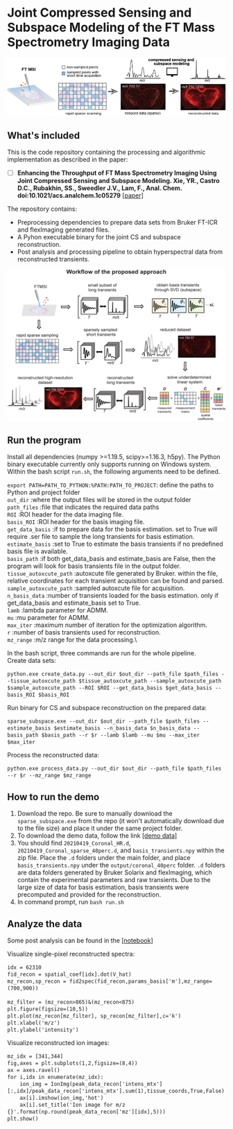 # Joint Compressed Sensing and Subspace Modeling of the FT Mass Spectrometry Imaging Data

<p align="center">
  <img src="https://github.com/richardxie1119/CS-FTMSI/blob/master/TOC_git.png" /width="600"> 
</p>

## What's included
This is the code repository containing the processing and algorithmic implementation as described in the paper:
- [ ] **Enhancing the Throughput of FT Mass Spectrometry Imaging Using Joint Compressed Sensing and Subspace Modeling. Xie, YR., Castro D.C., Rubakhin, SS., Sweedler J.V., Lam, F., Anal. Chem. doi:10.1021/acs.analchem.1c05279** [[paper]](https://pubs.acs.org/doi/full/10.1021/acs.analchem.1c05279)


The repository contains:
- Preprocessing dependencies to prepare data sets from Bruker FT-ICR and flexImaging generated files.
- A Pyhon executable binary for the joint CS and subspace reconstruction.
- Post analysis and processing pipeline to obtain hyperspectral data from reconstructed transients.

<p align="center">
  <img src="https://github.com/richardxie1119/CS-FTMSI/blob/master/workflow.png" /width="600"> 
</p>

## Run the program
Install all dependencies (numpy >=1.19.5, scipy>=1.16.3, h5py). The Python binary executable currently only supports running on Windows system.
Within the bash script `run.sh`, the following arguments need to be defined.

`export PATH=PATH_TO_PYTHON:%PATH:PATH_TO_PROJECT`: define the paths to Python and project folder\
`out_dir` :where the output files will be stored in the output folder\
`path_files` :file that indicates the required data paths\
`ROI` :ROI header for the data imaging file.\
`basis_ROI` :ROI header for the basis imaging file.\
`get_data_basis` :if to prepare data for the basis estimation. set to True will require .ser file to sample the long transients for basis estimation.\
`estimate_basis` :set to True to estimate the basis transients if no predefined basis file is available.\
`basis_path` :if both get_data_basis and estimate_basis are False, then the program will look for basis transients file in the output folder.\
`tissue_autoxcute_path` :autoxcute file generated by Bruker. within the file, relative coordinates for each transient acquisition can be found and parsed.\
`sample_autoxcute_path` :sampled autoxcute file for acquisition.\
`n_basis_data` :number of transients loaded for the basis estimation. only if get_data_basis and estimate_basis set to True.\
`lamb` :lambda parameter for ADMM.\
`mu` :mu parameter for ADMM.\
`max_iter` :maximum number of iteration for the optimization algorithm.\
`r` :number of basis transients used for reconstruction.\
`mz_range` :m/z range for the data processing.\

In the bash script, three commands are run for the whole pipeline.\
Create data sets:
```
python.exe create_data.py --out_dir $out_dir --path_file $path_files --tissue_autoxcute_path $tissue_autoxcute_path --sample_autoxcute_path $sample_autoxcute_path --ROI $ROI --get_data_basis $get_data_basis --basis_ROI $basis_ROI
```
Run binary for CS and subspace reconstruction on the prepared data:
```
sparse_subspace.exe --out_dir $out_dir --path_file $path_files --estimate_basis $estimate_basis --n_basis_data $n_basis_data --basis_path $basis_path --r $r --lamb $lamb --mu $mu --max_iter $max_iter
```
Process the reconstructed data:
```
python.exe process_data.py --out_dir $out_dir --path_file $path_files  --r $r --mz_range $mz_range
```

## How to run the demo
1. Download the repo. Be sure to manually download the `sparse_subspace.exe` from the repo (it won't automatically download due to the file size) and place it under the same project folder.
2. To download the demo data, follow the link [[demo data]](https://uofi.box.com/s/dkip85acls48owqbn4oxkhd8tnymjzbw)
3. You should find `20210419_Coronal_HR.d`, `20210419_Coronal_sparse_40perc.d`, and `basis_transients.npy` within the zip file. Place the `.d` folders under the main folder, and place `basis_transients.npy` under the `output/coronal_40perc` folder. `.d` folders are data folders generated by Bruker Solarix and flexImaging, which contain the experimental parameters and raw transients. Due to the large size of data for basis estimation, basis transients were precomputed and provided for the reconstruction.
4. In command prompt, run ```bash run.sh```

## Analyze the data
Some post analysis can be found in the [[notebook]](https://github.com/richardxie1119/CS-FTMSI/blob/master/data_analysis/demo_40perc.ipynb)

Visualize single-pixel reconstructed spectra:
```
idx = 62310
fid_recon = spatial_coef[idx].dot(V_hat)
mz_recon,sp_recon = fid2spec(fid_recon,params_basis['m'],mz_range=(700,900))

mz_filter = (mz_recon>865)&(mz_recon<875)
plt.figure(figsize=(10,5))
plt.plot(mz_recon[mz_filter], sp_recon[mz_filter],c='k')
plt.xlabel('m/z')
plt.ylabel('intensity')
```
Visualize reconstructed ion images:
```
mz_idx = [341,344]
fig,axes = plt.subplots(1,2,figsize=(8,4))
ax = axes.ravel()
for i,idx in enumerate(mz_idx):
    ion_img = IonImg(peak_data_recon['intens_mtx'][:,idx]/peak_data_recon['intens_mtx'].sum(1),tissue_coords,True,False)
    ax[i].imshow(ion_img,'hot')
    ax[i].set_title('Ion image for m/z {}'.format(np.round(peak_data_recon['mz'][idx],5)))
plt.show()
```




